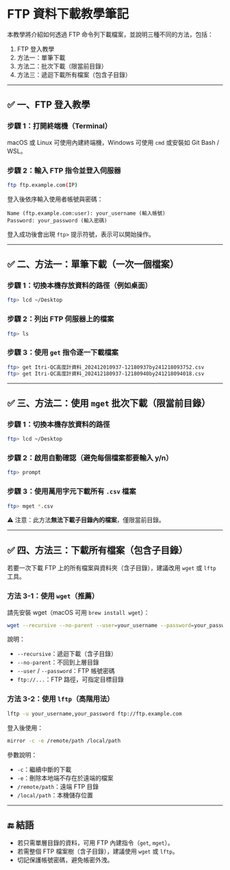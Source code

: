 # FTP 資料下載教學筆記

本教學將介紹如何透過 FTP 命令列下載檔案，並說明三種不同的方法，包括：

1. FTP 登入教學  
2. 方法一：單筆下載  
3. 方法二：批次下載（限當前目錄）  
4. 方法三：遞迴下載所有檔案（包含子目錄）

---

## ✅ 一、FTP 登入教學

### 步驟 1：打開終端機（Terminal）

macOS 或 Linux 可使用內建終端機，Windows 可使用 `cmd` 或安裝如 Git Bash / WSL。

### 步驟 2：輸入 FTP 指令並登入伺服器

```bash
ftp ftp.example.com(IP)
```

登入後依序輸入使用者帳號與密碼：

```text
Name (ftp.example.com:user): your_username (輸入帳號)
Password: your_password (輸入密碼)
```

登入成功後會出現 `ftp>` 提示符號，表示可以開始操作。

---

## ✅ 二、方法一：單筆下載（一次一個檔案）

### 步驟 1：切換本機存放資料的路徑（例如桌面）

```bash
ftp> lcd ~/Desktop
```

### 步驟 2：列出 FTP 伺服器上的檔案

```bash
ftp> ls
```

### 步驟 3：使用 `get` 指令逐一下載檔案

```bash
ftp> get Itri-QC高度計資料_202412010937-12180937by241218093752.csv
ftp> get Itri-QC高度計資料_202412180937-12180940by241218094018.csv
```

---

## ✅ 三、方法二：使用 `mget` 批次下載（限當前目錄）

### 步驟 1：切換本機存放資料的路徑

```bash
ftp> lcd ~/Desktop
```

### 步驟 2：啟用自動確認（避免每個檔案都要輸入 y/n）

```bash
ftp> prompt
```

### 步驟 3：使用萬用字元下載所有 `.csv` 檔案

```bash
ftp> mget *.csv
```

⚠️ 注意：此方法**無法下載子目錄內的檔案**，僅限當前目錄。

---

## ✅ 四、方法三：下載所有檔案（包含子目錄）

若要一次下載 FTP 上的所有檔案與資料夾（含子目錄），建議改用 `wget` 或 `lftp` 工具。

### 方法 3-1：使用 `wget`（推薦）

請先安裝 wget（macOS 可用 `brew install wget`）：

```bash
wget --recursive --no-parent --user=your_username --password=your_password ftp://ftp.example.com/path/
```

說明：

- `--recursive`：遞迴下載（含子目錄）
- `--no-parent`：不回到上層目錄
- `--user` / `--password`：FTP 帳號密碼
- `ftp://...`：FTP 路徑，可指定目標目錄

### 方法 3-2：使用 `lftp`（高階用法）

```bash
lftp -u your_username,your_password ftp://ftp.example.com
```

登入後使用：

```bash
mirror -c -e /remote/path /local/path
```

參數說明：

- `-c`：繼續中斷的下載
- `-e`：刪除本地端不存在於遠端的檔案
- `/remote/path`：遠端 FTP 目錄
- `/local/path`：本機儲存位置

---

## 🔚 結語

- 若只需單層目錄的資料，可用 FTP 內建指令（`get`, `mget`）。
- 若需整個 FTP 檔案樹（含子目錄），建議使用 `wget` 或 `lftp`。
- 切記保護帳號密碼，避免帳密外洩。
